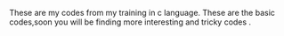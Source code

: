 These are my codes from my training in c language.
These are the basic codes,soon you will be finding more interesting and tricky codes .
